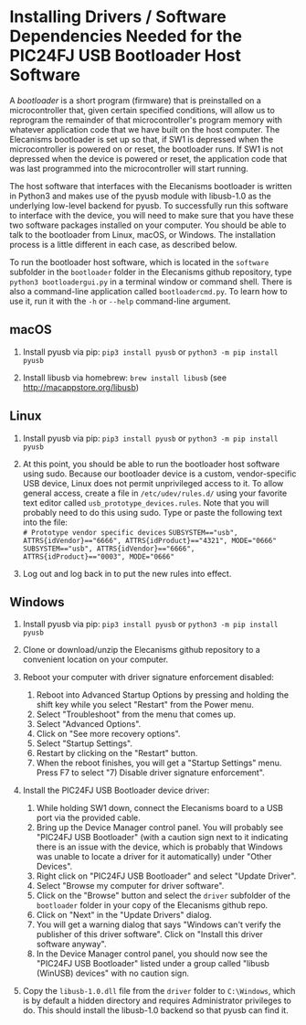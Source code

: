 # Installing Drivers / Software Dependencies Needed for the PIC24FJ USB Bootloader Host Software

A *bootloader* is a short program (firmware) that is preinstalled on a microcontroller that, given certain specified conditions, will allow us to reprogram the remainder of that microcontroller's program memory with whatever application code that we have built on the host computer.  The Elecanisms bootloader is set up so that, if SW1 is depressed when the microcontroller is powered on or reset, the bootloader runs.  If SW1 is not depressed when the device is powered or reset, the application code that was last programmed into the microcontroller will start running.

The host software that interfaces with the Elecanisms bootloader is written in Python3 and makes use of the pyusb module with libusb-1.0 as the underlying low-level backend for pyusb.  To successfully run this software to interface with the device, you will need to make sure that you have these two software packages installed on your computer. You should be able to talk to the bootloader from Linux, macOS, or Windows.  The installation process is a little different in each case, as described below.

To run the bootloader host software, which is located in the `software` subfolder in the `bootloader` folder in the Elecanisms github repository, type `python3 bootloadergui.py` in a terminal window or command shell.  There is also a command-line application called `bootloadercmd.py`.  To learn how to use it, run it with the `-h` or `--help` command-line argument.

## macOS

1. Install pyusb via pip: `pip3 install pyusb` or `python3 -m pip install pyusb`

1. Install libusb via homebrew: `brew install libusb` (see <http://macappstore.org/libusb>)

## Linux
1. Install pyusb via pip: `pip3 install pyusb` or `python3 -m pip install pyusb`

1. At this point, you should be able to run the bootloader host software using sudo.  Because our bootloader device is a custom, vendor-specific USB device, Linux does not permit unprivileged access to it.  To allow general access, create a file in `/etc/udev/rules.d/` using your favorite text editor called `usb_prototype_devices.rules`.  Note that you will probably need to do this using sudo.  Type or paste the following text into the file:  
`# Prototype vendor specific devices`
`SUBSYSTEM=="usb", ATTRS{idVendor}=="6666",
ATTRS{idProduct}=="4321", MODE="0666"`  
`SUBSYSTEM=="usb", ATTRS{idVendor}=="6666", ATTRS{idProduct}=="0003", MODE="0666"`

1. Log out and log back in to put the new rules into effect.

## Windows

1. Install pyusb via pip: `pip3 install pyusb` or `python3 -m pip install pyusb`

1. Clone or download/unzip the Elecanisms github repository to a convenient location on your computer.

1. Reboot your computer with driver signature enforcement disabled:
   1. Reboot into Advanced Startup Options by pressing and holding the shift key while you select "Restart" from the Power menu.
   1. Select "Troubleshoot" from the menu that comes up.
   1. Select "Advanced Options".
   1. Click on "See more recovery options".
   1. Select "Startup Settings".
   1. Restart by clicking on the "Restart" button.
   1. When the reboot finishes, you will get a "Startup Settings" menu.  Press F7 to select "7) Disable driver signature enforcement".
1. Install the PIC24FJ USB Bootloader device driver:
   1. While holding SW1 down, connect the Elecanisms board to a USB port via the provided cable.
   1. Bring up the Device Manager control panel.  You will probably see "PIC24FJ USB Bootloader" (with a caution sign next to it indicating there is an issue with the device, which is probably that Windows was unable to locate a driver for it automatically) under "Other Devices".
   1. Right click on "PIC24FJ USB Bootloader" and select "Update Driver".
   1. Select "Browse my computer for driver software".
   1. Click on the "Browse" button and select the `driver` subfolder of the `bootloader` folder in your copy of the Elecanisms github repo.
   1. Click on "Next" in the "Update Drivers" dialog.
   1. You will get a warning dialog that says "Windows can't verify the publisher of this driver software".  Click on "Install this driver software anyway".
   1. In the Device Manager control panel, you should now see the "PIC24FJ USB Bootloader" listed under a group called "libusb (WinUSB) devices" with no caution sign.

1. Copy the `libusb-1.0.dll` file from the `driver` folder to `C:\Windows`, which is by default a hidden directory and requires Administrator privileges to do.  This should install the libusb-1.0 backend so that pyusb can find it.
